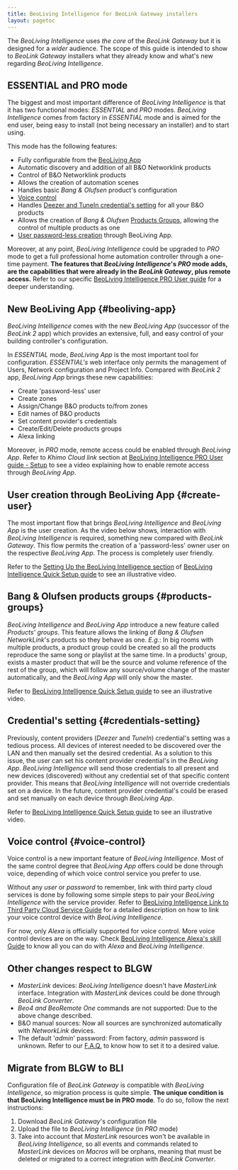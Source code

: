 ```yaml
---
title: BeoLiving Intelligence for BeoLink Gateway installers
layout: pagetoc
---
```


The _BeoLiving Intelligence_ uses _the core_ of the _BeoLink Gateway_ but it is designed for a _wider_ audience.
The scope of this guide is intended to show to _BeoLink Gateway_ installers what they already know and what's new regarding _BeoLiving Intelligence_.

## ESSENTIAL and PRO mode

The biggest and most important difference of _BeoLiving Intelligence_ is that it has two functional modes: _ESSENTIAL_ and _PRO_ modes. _BeoLiving 
Intelligence_ comes from factory in _ESSENTIAL_ mode and is aimed for the end user, being easy to install (not being necessary an installer) and 
to start using. 

This mode has the following features: 

 - Fully configurable from the [BeoLiving App](#beoliving-app)
 - Automatic discovery and addition of all B&O Networklink products
 - Control of B&O Networklink products
 - Allows the creation of automation scenes
 - Handles basic _Bang & Olufsen_ product's configuration
 - [Voice control](#voice-control)
 - Handles [Deezer and TuneIn credential's setting](#credentials-setting) for all your B&O products
 - Allows the creation of _Bang & Olufsen_ [Products Groups](#products-groups), allowing the control of multiple products as one
 - [User password-less creation](#create-user) through BeoLiving App.  

Moreover, at any point, _BeoLiving Intelligence_ could be upgraded to _PRO_ mode to get a full professional home automation controller through a one-time payment.
 **The features that _BeoLiving Intelligence_'s _PRO_ mode adds, are the capabilities that were already in the _BeoLink Gateway_, plus remote
access.** Refer to our specific [BeoLiving Intelligence PRO User guide](bli-pro-user-guide.md) for a deeper understanding.

## New BeoLiving App {#beoliving-app}

_BeoLiving Intelligence_ comes with the new _BeoLiving App_ (successor of the _BeoLink 2_ app) which provides an extensive, full, and easy control of your 
building controller's configuration.

In _ESSENTIAL_ mode, _BeoLiving App_ is the most important tool for configuration. _ESSENTIAL's_ web interface only permits the management of Users, Network
 configuration and Project Info. Compared with _BeoLink 2_ app, _BeoLiving App_ brings these new capabilities: 

- Create 'password-less' user
- Create zones
- Assign/Change B&O products to/from zones
- Edit names of B&O products
- Set content provider's credentials
- Create/Edit/Delete products groups
- Alexa linking

Moreover, in _PRO_ mode, remote access could be enabled through _BeoLiving App_. Refer to _Khimo Cloud link_ section at [BeoLiving Intelligence PRO User guide - Setup](bli-pro-user-guide.md#setup) to see a video explaining how to enable remote access through _BeoLiving App_.

## User creation through BeoLiving App {#create-user}

The most important flow that brings _BeoLiving Intelligence_ and _BeoLiving App_ is the user creation. As the video below shows, interaction with 
_BeoLiving Intelligence_ is required, something new compared with _BeoLink Gateway_. This flow permits the creation of a 'password-less' owner user on 
the respective _BeoLiving App_. The process is completely user friendly.

Refer to the [Setting Up the BeoLiving Intelligence section](bli-quick-setup-guide.md#setup) of 
[BeoLiving Intelligence Quick Setup guide](bli-quick-setup-guide.md) to see an illustrative video.

## Bang & Olufsen products groups {#products-groups}

_BeoLiving Intelligence_ and _BeoLiving App_ introduce a new feature called _Products' groups_. This feature allows the linking of _Bang & Olufsen NetworkLink_'s products so they behave as one. _E.g._: In big rooms with multiple products, a product group could be created so all the products reproduce the same song or playlist at the same time. In a products' group, exists a master product that will be the source and volume reference of the rest of the group, which will follow any source/volume change of the master automatically, and the _BeoLiving App_ will only show the master.

Refer to [BeoLiving Intelligence Quick Setup guide](bli-quick-setup-guide.md#products-groups) to see an illustrative video.

## Credential's setting {#credentials-setting}

Previously, content providers (_Deezer_ and _TuneIn_) credential's setting was a tedious process. All devices of interest needed to be discovered over the LAN and then manually set the desired credential.
As a solution to this issue, the user can set his content provider credential's in the _BeoLiving App_. _BeoLiving Intelligence_ will send those 
credentials to all present and new devices (discovered) without any credential set of that specific content provider. This means that 
_BeoLiving Intelligence_ will not override credentials set on a device. In the future, content provider credential's could be erased and set manually on each device through _BeoLiving App_.

Refer to [BeoLiving Intelligence Quick Setup guide](bli-quick-setup-guide.md#products-groups) to see an illustrative video.

## Voice control {#voice-control}

Voice control is a new important feature of _BeoLiving Intelligence_. Most of the same control degree that _BeoLiving App_ offers could be done 
through voice, depending of which voice control service you prefer to use.  

Without any _user_ or _password_ to remember, link with third party cloud services is done by following some simple steps to pair your _BeoLiving 
Intelligence_ with the service provider. Refer to [BeoLiving Intelligence Link to Third Party Cloud Service Guide](bli-link-third-party-service.md
) for a detailed description on how to link your voice control device with _BeoLiving Intelligence_.

For now, only _Alexa_ is officially supported for voice control. More voice control devices are on the way. Check [BeoLiving Intelligence Alexa's 
skill Guide](bli-alexa.md) to know all you can do with _Alexa_ and _BeoLiving Intelligence_.

## Other changes respect to BLGW  

- _MasterLink_ devices: _BeoLiving Intelligence_ doesn't have _MasterLink_ interface. Integration with _MasterLink_ devices could be done through 
_BeoLink Converter_.
- _Beo4 and BeoRemote One_ commands are not supported: Due to the above change described.
- B&O manual sources: Now all sources are synchronized automatically with _NetworkLink_ devices.
- The default '_admin_' password: From factory, _admin_ password is unknown. Refer to our [F.A.Q.](bli-faq.md#admin-password) to know how to set 
it to a desired value.

## Migrate from BLGW to BLI

Configuration file of _BeoLink Gateway_ is compatible with _BeoLiving Intelligence_, so migration process is quite simple. **The unique condition 
is that BeoLiving Intelligence must be in PRO mode**. To do so, follow the next instructions:

1. Download _BeoLink Gateway_'s configuration file
2. Upload the file to _BeoLiving Intelligence_ (in _PRO_ mode)
3. Take into account that _MasterLink_ resources won't be available in _BeoLiving Intelligence_, so all events and commands related to _MasterLink_ 
devices on _Macros_ will be orphans, meaning that must be deleted or migrated to a correct integration with _BeoLink Converter_.
